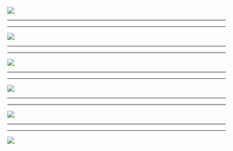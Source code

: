 ![](https://hcdn1.luffycity.com/data/knight/img/025.jpg)
***
***
![](https://hcdn1.luffycity.com/data/knight/img/025-1.png)
***
***
![](https://hcdn1.luffycity.com/data/knight/img/026-1.png)
***
***
![](https://hcdn1.luffycity.com/data/knight/img/026-2.png)
***
***
![](https://hcdn1.luffycity.com/data/knight/img/027.jpg)
***
***
![](https://hcdn1.luffycity.com/data/knight/img/028.png)
